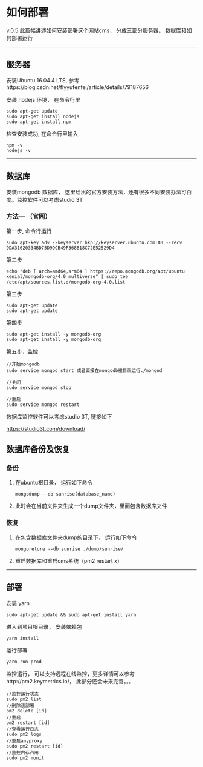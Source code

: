 # 如何部署

v.0.5
此篇幅讲述如何安装部署这个网站cms， 分成三部分服务器， 数据库和如何部署运行

-----



## 服务器

安装Ubuntu 16.04.4 LTS, 参考https://blog.csdn.net/flyyufenfei/article/details/79187656

安装 nodejs 环境， 在命令行里

```
sudo apt-get update
sudo apt-get install nodejs
sudo apt-get install npm
```

检查安装成功, 在命令行里输入

``` 
npm -v
nodejs -v
```



___



## 数据库

安装mongodb 数据库， 这里给出的官方安装方法，还有很多不同安装办法可百度。监控软件可以考虑studio 3T

### 方法一 （官网）

第一步, 命令行运行

```
sudo apt-key adv --keyserver hkp://keyserver.ubuntu.com:80 --recv 9DA31620334BD75D9DCB49F368818C72E52529D4
```



第二步

```
echo "deb [ arch=amd64,arm64 ] https://repo.mongodb.org/apt/ubuntu xenial/mongodb-org/4.0 multiverse" | sudo tee /etc/apt/sources.list.d/mongodb-org-4.0.list
```



第三步

``` 
sudo apt-get update
sudo apt-get update
```



第四步

``` 
sudo apt-get install -y mongodb-org
sudo apt-get install -y mongodb-org
```



第五步，监控

```
//开始mongodb
sudo service mongod start 或者直接在mongodb根目录运行./mongod

//关闭
sudo service mongod stop

//重启
sudo service mongod restart
```

数据库监控软件可以考虑studio 3T, 链接如下

https://studio3t.com/download/



## 数据库备份及恢复

### 备份

1. 在ubuntu根目录， 运行如下命令

   ``` 
   mongodump --db sunrise(database_name)
   ```

2. 此时会在当前文件夹生成一个dump文件夹，里面包含数据库文件



### 恢复

1. 在包含数据库文件夹dump的目录下， 运行如下命令

   ``` 
   mongoretore --db sunrise ./dump/sunrise/
   ```

2. 重启数据库和重启cms系统（pm2 restart x）



___



## 部署

安装 yarn

``` 
sudo apt-get update && sudo apt-get install yarn
```

进入到项目根目录， 安装依赖包

```
yarn install
```

运行部署

````
yarn run prod
````

监控运行， 可以支持远程在线监控，更多详情可以参考http://pm2.keymetrics.io/， 此部分还会未来完善。。。

```
//监控运行状态
sudo pm2 list
//删除该部署
pm2 delete [id]
//重启
pm2 restart [id]
//查看运行日志
sudo pm2 logs 
//重启anyproxy
sudo pm2 restart [id]
//监控内存占用
sudo pm2 monit
```



